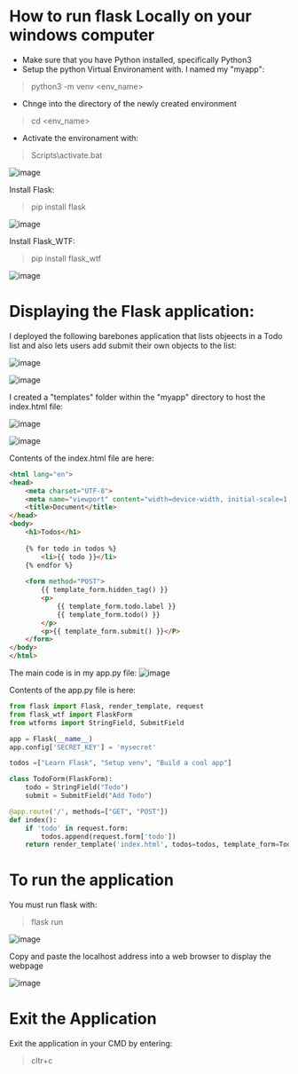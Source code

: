 # How to run flask Locally on your windows computer

  - Make sure that you have Python installed, specifically Python3
  - Setup the python Virtual Environament with. I named my "myapp":
> python3 -m venv <env_name>

  - Chnge into the directory of the newly created environment
> cd <env_name> 

  - Activate the environament with:
> Scripts\activate.bat

![image](https://user-images.githubusercontent.com/44756128/115151693-a19b0700-a033-11eb-8c1d-fa7eadcd4717.png)

Install Flask:
> pip install flask

![image](https://user-images.githubusercontent.com/44756128/115151737-d60ec300-a033-11eb-89e5-d2e843a9673c.png)

Install Flask_WTF:
> pip install flask_wtf

![image](https://user-images.githubusercontent.com/44756128/115151772-fcccf980-a033-11eb-98dd-acd31cb98cc6.png)

# Displaying the Flask application:
I deployed the following barebones application that lists objeects in a Todo list and also lets users add submit their own objects to the list:

![image](https://user-images.githubusercontent.com/44756128/115151876-71079d00-a034-11eb-9fb5-6b1d4bbde73e.png)

![image](https://user-images.githubusercontent.com/44756128/115151883-782eab00-a034-11eb-8d59-7c3e3d7f192b.png)

I created a "templates" folder within the "myapp" directory to host the index.html file:

![image](https://user-images.githubusercontent.com/44756128/115151949-c2179100-a034-11eb-83e0-fa6081e0ff34.png)

![image](https://user-images.githubusercontent.com/44756128/115151956-c643ae80-a034-11eb-929d-3ccf9c338e6e.png)

Contents of the index.html file are here:
```html
<html lang="en">
<head>
	<meta charset="UTF-8">
	<meta name="viewport" content="width=device-width, initial-scale=1.0">
	<title>Document</title>
</head>
<body>
	<h1>Todos</h1>
	
	{% for todo in todos %}
		<li>{{ todo }}</li>
	{% endfor %}
	
	<form method="POST">
		{{ template_form.hidden_tag() }}
		<p>
			{{ template_form.todo.label }}
			{{ template_form.todo() }}
		</p>
		<p>{{ template_form.submit() }}</P>
	</form>
</body>
</html>
```

The main code is in my app.py file:
![image](https://user-images.githubusercontent.com/44756128/115151977-e2dfe680-a034-11eb-96f7-6c3413852bbb.png)

Contents of the app.py file is here:
```py
from flask import Flask, render_template, request
from flask_wtf import FlaskForm
from wtforms import StringField, SubmitField

app = Flask(__name__)
app.config['SECRET_KEY'] = 'mysecret'

todos =["Learn Flask", "Setup venv", "Build a cool app"] 

class TodoForm(FlaskForm):
	todo = StringField("Todo")
	submit = SubmitField("Add Todo")

@app.route('/', methods=["GET", "POST"])
def index():
	if 'todo' in request.form:
		todos.append(request.form['todo'])
	return render_template('index.html', todos=todos, template_form=TodoForm())
```

# To run the application
You must run flask with:

>flask run

![image](https://user-images.githubusercontent.com/44756128/115152079-4bc75e80-a035-11eb-9207-ba255a367514.png)

Copy and paste the localhost address into a web browser to display the webpage

![image](https://user-images.githubusercontent.com/44756128/115152204-c55f4c80-a035-11eb-86ab-8ad03a7d49a4.png)

# Exit the Application
Exit the application in your CMD by entering:

>cltr+c
